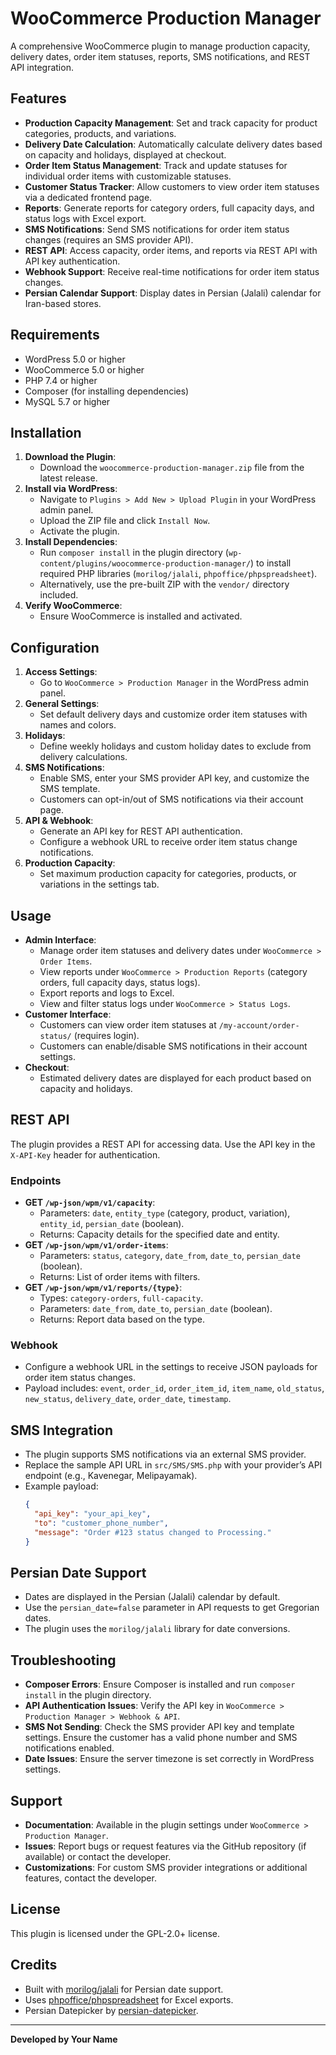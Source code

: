 # WooCommerce Production Manager

A comprehensive WooCommerce plugin to manage production capacity, delivery dates, order item statuses, reports, SMS notifications, and REST API integration.

## Features
- **Production Capacity Management**: Set and track capacity for product categories, products, and variations.
- **Delivery Date Calculation**: Automatically calculate delivery dates based on capacity and holidays, displayed at checkout.
- **Order Item Status Management**: Track and update statuses for individual order items with customizable statuses.
- **Customer Status Tracker**: Allow customers to view order item statuses via a dedicated frontend page.
- **Reports**: Generate reports for category orders, full capacity days, and status logs with Excel export.
- **SMS Notifications**: Send SMS notifications for order item status changes (requires an SMS provider API).
- **REST API**: Access capacity, order items, and reports via REST API with API key authentication.
- **Webhook Support**: Receive real-time notifications for order item status changes.
- **Persian Calendar Support**: Display dates in Persian (Jalali) calendar for Iran-based stores.

## Requirements
- WordPress 5.0 or higher
- WooCommerce 5.0 or higher
- PHP 7.4 or higher
- Composer (for installing dependencies)
- MySQL 5.7 or higher

## Installation
1. **Download the Plugin**:
   - Download the `woocommerce-production-manager.zip` file from the latest release.
2. **Install via WordPress**:
   - Navigate to `Plugins > Add New > Upload Plugin` in your WordPress admin panel.
   - Upload the ZIP file and click `Install Now`.
   - Activate the plugin.
3. **Install Dependencies**:
   - Run `composer install` in the plugin directory (`wp-content/plugins/woocommerce-production-manager/`) to install required PHP libraries (`morilog/jalali`, `phpoffice/phpspreadsheet`).
   - Alternatively, use the pre-built ZIP with the `vendor/` directory included.
4. **Verify WooCommerce**:
   - Ensure WooCommerce is installed and activated.

## Configuration
1. **Access Settings**:
   - Go to `WooCommerce > Production Manager` in the WordPress admin panel.
2. **General Settings**:
   - Set default delivery days and customize order item statuses with names and colors.
3. **Holidays**:
   - Define weekly holidays and custom holiday dates to exclude from delivery calculations.
4. **SMS Notifications**:
   - Enable SMS, enter your SMS provider API key, and customize the SMS template.
   - Customers can opt-in/out of SMS notifications via their account page.
5. **API & Webhook**:
   - Generate an API key for REST API authentication.
   - Configure a webhook URL to receive order item status change notifications.
6. **Production Capacity**:
   - Set maximum production capacity for categories, products, or variations in the settings tab.

## Usage
- **Admin Interface**:
  - Manage order item statuses and delivery dates under `WooCommerce > Order Items`.
  - View reports under `WooCommerce > Production Reports` (category orders, full capacity days, status logs).
  - Export reports and logs to Excel.
  - View and filter status logs under `WooCommerce > Status Logs`.
- **Customer Interface**:
  - Customers can view order item statuses at `/my-account/order-status/` (requires login).
  - Customers can enable/disable SMS notifications in their account settings.
- **Checkout**:
  - Estimated delivery dates are displayed for each product based on capacity and holidays.

## REST API
The plugin provides a REST API for accessing data. Use the API key in the `X-API-Key` header for authentication.

### Endpoints
- **GET `/wp-json/wpm/v1/capacity`**:
  - Parameters: `date`, `entity_type` (category, product, variation), `entity_id`, `persian_date` (boolean).
  - Returns: Capacity details for the specified date and entity.
- **GET `/wp-json/wpm/v1/order-items`**:
  - Parameters: `status`, `category`, `date_from`, `date_to`, `persian_date` (boolean).
  - Returns: List of order items with filters.
- **GET `/wp-json/wpm/v1/reports/{type}`**:
  - Types: `category-orders`, `full-capacity`.
  - Parameters: `date_from`, `date_to`, `persian_date` (boolean).
  - Returns: Report data based on the type.

### Webhook
- Configure a webhook URL in the settings to receive JSON payloads for order item status changes.
- Payload includes: `event`, `order_id`, `order_item_id`, `item_name`, `old_status`, `new_status`, `delivery_date`, `order_date`, `timestamp`.

## SMS Integration
- The plugin supports SMS notifications via an external SMS provider.
- Replace the sample API URL in `src/SMS/SMS.php` with your provider’s API endpoint (e.g., Kavenegar, Melipayamak).
- Example payload:
  ```json
  {
    "api_key": "your_api_key",
    "to": "customer_phone_number",
    "message": "Order #123 status changed to Processing."
  }
  ```

## Persian Date Support
- Dates are displayed in the Persian (Jalali) calendar by default.
- Use the `persian_date=false` parameter in API requests to get Gregorian dates.
- The plugin uses the `morilog/jalali` library for date conversions.

## Troubleshooting
- **Composer Errors**: Ensure Composer is installed and run `composer install` in the plugin directory.
- **API Authentication Issues**: Verify the API key in `WooCommerce > Production Manager > Webhook & API`.
- **SMS Not Sending**: Check the SMS provider API key and template settings. Ensure the customer has a valid phone number and SMS notifications enabled.
- **Date Issues**: Ensure the server timezone is set correctly in WordPress settings.

## Support
- **Documentation**: Available in the plugin settings under `WooCommerce > Production Manager`.
- **Issues**: Report bugs or request features via the GitHub repository (if available) or contact the developer.
- **Customizations**: For custom SMS provider integrations or additional features, contact the developer.

## License
This plugin is licensed under the GPL-2.0+ license.

## Credits
- Built with [morilog/jalali](https://github.com/morilog/jalali) for Persian date support.
- Uses [phpoffice/phpspreadsheet](https://github.com/PHPOffice/PhpSpreadsheet) for Excel exports.
- Persian Datepicker by [persian-datepicker](https://github.com/behzadi/persianDatepicker).

---
**Developed by Your Name**